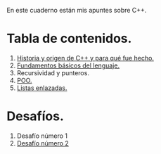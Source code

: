 En este cuaderno están mis apuntes sobre C++. 

# Tabla de contenidos.

1. [Historia y origen de C++ y para qué fue hecho.](https://github.com/devdani-cl/cuadernos/blob/main/c++/historia-origen.md)
1. [Fundamentos básicos del lenguaje.](https://github.com/devdani-cl/cuadernos/blob/main/c%2B%2B/fundamentos-basicos.md)
1. Recursividad y punteros.
1. [POO.](https://github.com/devdani-cl/cuadernos/blob/main/c%2B%2B/poo.md)
1. [Listas enlazadas.](https://github.com/devdani-cl/cuadernos/blob/main/c%2B%2B/listas-enlazadas.md)
# Desafíos.

1. Desafío número 1
1. [Desafío número 2](https://github.com/devdani-cl/cuadernos/blob/main/c%2B%2B/desafio-n2.md)
